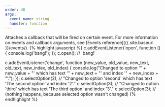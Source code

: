 ```yaml
---
order: 40
args:
  event_name: string
  handler: function
---
```

Attaches a callback that will be fired on certain event.
For more information on events and callback arguments, see [Events reference]({{ site.baseurl }}/events/).
{% highlight javascript %}
c.addEventListener('open', function () {
    console.log('bang!');
});
c.open(); // 'bang!'

c.addEventListener('change', function (new_value, old_value, new_text, old_text, new_index, old_index) {
    console.log("Changed to option '" + new_value + "' which has text '" + new_text + "' and index '" + new_index + "'."); 
});
c.selectOption(2); // "Changed to option 'second' which has text 'The second option' and index '2'."
c.selectOption(3); // "Changed to option 'third' which has text 'The third option' and index '3'."
c.selectOption(3); // (nothing happens, because selected option wasn't changed)
{% endhighlight %}
